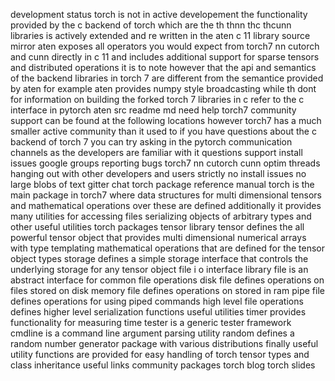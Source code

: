 development status torch is not in active developement the functionality provided by the c backend of torch which are the th thnn thc thcunn libraries is actively extended and re written in the aten c 11 library source mirror aten exposes all operators you would expect from torch7 nn cutorch and cunn directly in c 11 and includes additional support for sparse tensors and distributed operations it is to note however that the api and semantics of the backend libraries in torch 7 are different from the semantice provided by aten for example aten provides numpy style broadcasting while th dont for information on building the forked torch 7 libraries in c refer to the c interface in pytorch aten src readme md need help torch7 community support can be found at the following locations however torch7 has a much smaller active community than it used to if you have questions about the c backend of torch 7 you can try asking in the pytorch communication channels as the developers are familiar with it questions support install issues google groups reporting bugs torch7 nn cutorch cunn optim threads hanging out with other developers and users strictly no install issues no large blobs of text gitter chat torch package reference manual torch is the main package in torch7 where data structures for multi dimensional tensors and mathematical operations over these are defined additionally it provides many utilities for accessing files serializing objects of arbitrary types and other useful utilities torch packages tensor library tensor defines the all powerful tensor object that provides multi dimensional numerical arrays with type templating mathematical operations that are defined for the tensor object types storage defines a simple storage interface that controls the underlying storage for any tensor object file i o interface library file is an abstract interface for common file operations disk file defines operations on files stored on disk memory file defines operations on stored in ram pipe file defines operations for using piped commands high level file operations defines higher level serialization functions useful utilities timer provides functionality for measuring time tester is a generic tester framework cmdline is a command line argument parsing utility random defines a random number generator package with various distributions finally useful utility functions are provided for easy handling of torch tensor types and class inheritance useful links community packages torch blog torch slides